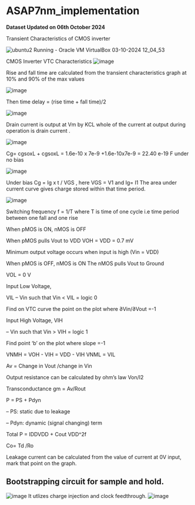 # ASAP7nm_implementation

**Dataset Updated on 06th October 2024**


Transient Characteristics of CMOS inverter

![ubuntu2  Running  - Oracle VM VirtualBox 03-10-2024 12_04_53](https://github.com/user-attachments/assets/bca59ff2-ef4f-46c9-bb11-a1a7a50fb675)


CMOS Inverter VTC Characteristics
![image](https://github.com/user-attachments/assets/d4a22a68-1444-4e2f-ab1e-c04aea78e2d4)


Rise and fall time are calculated from the transient characteristics graph at 10% and 90% of the max values 

![image](https://github.com/user-attachments/assets/db7caf7f-4834-4c8e-8304-68bed1ea1595)

Then time delay = (rise time + fall time)/2

![image](https://github.com/user-attachments/assets/752704a7-6581-44ad-a4dd-fb9239f269df)

Drain current is output at Vm by KCL whole of the current at output during operation is drain current .


![image](https://github.com/user-attachments/assets/92a18068-d55f-4e6f-9084-60a5068d0caa)

Cg= cgsoxL + cgsoxL = 1.6e-10 x 7e-9 +1.6e-10x7e-9 = 22.40 e-19 F under no bias

![image](https://github.com/user-attachments/assets/ab71d91a-3fbf-4fb4-99a5-b7cc6ab677df)

Under bias Cg = Ig x t / VGS , here VGS = V1 and Ig= I1 The area under current curve gives charge stored within that time period.

![image](https://github.com/user-attachments/assets/d01e797f-58fb-499a-8532-b75b1d89ec7e)

Switching frequency f = 1/T where T is time of one cycle i.e time period between one fall and one rise

When pMOS is ON, nMOS is OFF

When pMOS pulls Vout to VDD
VOH = VDD = 0.7 mV

Minimum output voltage occurs when input is high (Vin = VDD)

When pMOS is OFF, nMOS is ON
The nMOS pulls Vout to Ground

 VOL = 0 V
 
Input Low Voltage,

VIL
– Vin such that Vin < VIL = logic 0

Find on VTC curve the point on the plot where ∂Vin/∂Vout =-1

Input High Voltage, VIH

– Vin such that Vin > VIH = logic 1

Find  point ‘b’ on the plot where slope =-1

VNMH = VOH - VIH = VDD - VIH  VNML = VIL

Av = Change in Vout /change in Vin

Output resistance can be calculated by ohm’s law Von/I2 

Transconductance gm = Av/Rout 

P = PS + Pdyn

– PS: static due to leakage

– Pdyn: dynamic (signal changing) term

Total P = IDDVDD + Cout VDD^2f

Co= Td  /Ro

Leakage current can be calculated from the value of current at 0V input, mark that point on the graph.

## Bootstrapping circuit for sample and hold.

![image](https://github.com/user-attachments/assets/4c884e5e-8c81-4d20-928a-64301979c097)
It utlizes charge injection and clock feedthrough.
![image](https://github.com/user-attachments/assets/38bf9772-3c2e-48af-b3fc-b6502c00861d)

